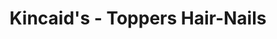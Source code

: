 ---
title: "Kincaid's - Toppers Hair-Nails"
url: /terre-haute/kincaids-toppers-hair-nails/
shop: hairdresser
---